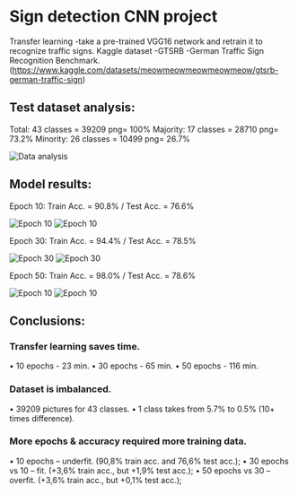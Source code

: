 # Sign detection CNN project

Transfer learning -take a pre-trained VGG16 network and retrain it to recognize traffic signs.
Kaggle dataset -GTSRB -German Traffic Sign Recognition Benchmark. (https://www.kaggle.com/datasets/meowmeowmeowmeowmeow/gtsrb-german-traffic-sign)

## Test dataset analysis:
Total: 43 classes = 39209 png= 100%
Majority: 17 classes = 28710 png= 73.2%
Minority: 26 classes = 10499 png= 26.7%
 
![Data analysis](https://github.com/GusevPortfolio/Road-sign-detection-ML/blob/main/Data/Data%20analysis.jpg)

## Model results:

Epoch 10: Train Acc. = 90.8% / Test Acc. = 76.6%


![Epoch 10](https://github.com/GusevPortfolio/Road-sign-detection-ML/blob/main/Data/10%20-%20loss.jpg)
![Epoch 10](https://github.com/GusevPortfolio/Road-sign-detection-ML/blob/main/Data/10%20-%20accuracy.jpg)

Epoch 30: Train Acc. = 94.4% / Test Acc. = 78.5%


![Epoch 30](https://github.com/GusevPortfolio/Road-sign-detection-ML/blob/main/Data/30%20-%20loss.jpg)
![Epoch 30](https://github.com/GusevPortfolio/Road-sign-detection-ML/blob/main/Data/30%20-%20accuracy.jpg)

Epoch 50: Train Acc. = 98.0% / Test Acc. = 78.6%


![Epoch 10](https://github.com/GusevPortfolio/Road-sign-detection-ML/blob/main/Data/50%20-%20loss.jpg)
![Epoch 10](https://github.com/GusevPortfolio/Road-sign-detection-ML/blob/main/Data/50%20-%20accuracy.jpg)


## Conclusions:

### Transfer learning saves time.
  • 10 epochs - 23 min.
  • 30 epochs - 65 min.
  • 50 epochs - 116 min.

### Dataset is imbalanced.
  • 39209 pictures for 43 classes.
  • 1 class takes from 5.7% to 0.5% (10+ times difference).
  
### More epochs & accuracy required more training data.
  • 10 epochs – underfit. (90,8% train acc. and 76,6% test acc.);
  • 30 epochs vs 10 – fit. (+3,6% train acc., but +1,9% test acc.);
  • 50 epochs vs 30 – overfit. (+3,6% train acc., but +0,1% test acc.);
